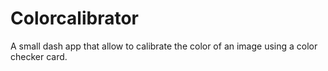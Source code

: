 # Colorcalibrator

A small dash app that allow to calibrate the color of an image using a color checker card.
